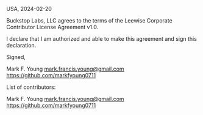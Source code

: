 USA, 2024-02-20

Buckstop Labs, LLC agrees to the terms of the Leewise Corporate Contributor License
Agreement v1.0.

I declare that I am authorized and able to make this agreement and sign this
declaration.

Signed,

Mark F. Young mark.francis.young@gmail.com https://github.com/markfyoung0711

List of contributors:

Mark F. Young mark.francis.young@gmail.com https://github.com/markfyoung0711
